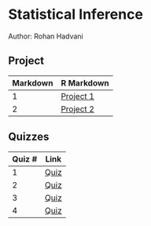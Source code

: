 # Statistical Inference
Author: Rohan Hadvani <br />

## Project 
Markdown | R Markdown
--- | ---
1| [Project 1](https://github.com/rohan27hadvani/datasciencecoursera/blob/master/6.%20Statistical%20Inference/project/Project1.pdf)
2| [Project 2](https://github.com/rohan27hadvani/datasciencecoursera/blob/master/6.%20Statistical%20Inference/project/Project2.pdf)

## Quizzes
Quiz # | Link 
--- | --- 
1 | [Quiz](https://github.com/rohan27hadvani/datasciencecoursera/blob/master/6.%20Statistical%20Inference/quizzes/quiz1withExplanation.md)
2 | [Quiz](https://github.com/rohan27hadvani/datasciencecoursera/blob/master/6.%20Statistical%20Inference/quizzes/quiz2withExplanation.md)
3 | [Quiz](https://github.com/rohan27hadvani/datasciencecoursera/blob/master/6.%20Statistical%20Inference/quizzes/quiz3withExplanation.md)
4 | [Quiz](https://github.com/rohan27hadvani/datasciencecoursera/blob/master/6.%20Statistical%20Inference/quizzes/quiz4withExplanation.md)
